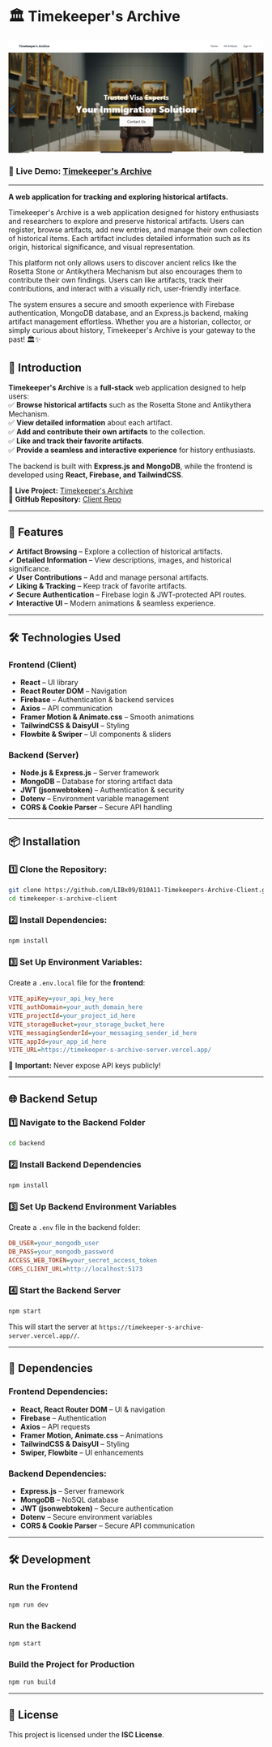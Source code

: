 # 🏛️ Timekeeper's Archive

![Visa Navigator](https://raw.githubusercontent.com/LIBx09/B10A11-Timekeepers-Archive-Client/refs/heads/main/Timeskeeper.png)

### 🔗 **Live Demo:** [Timekeeper's Archive](https://timekeeper-s-archive.web.app/)

---

**A web application for tracking and exploring historical artifacts.**

Timekeeper's Archive is a web application designed for history enthusiasts and researchers to explore and preserve historical artifacts. Users can register, browse artifacts, add new entries, and manage their own collection of historical items. Each artifact includes detailed information such as its origin, historical significance, and visual representation.

This platform not only allows users to discover ancient relics like the Rosetta Stone or Antikythera Mechanism but also encourages them to contribute their own findings. Users can like artifacts, track their contributions, and interact with a visually rich, user-friendly interface.

The system ensures a secure and smooth experience with Firebase authentication, MongoDB database, and an Express.js backend, making artifact management effortless. Whether you are a historian, collector, or simply curious about history, Timekeeper's Archive is your gateway to the past! 🏛️✨

## 🚀 **Introduction**

**Timekeeper's Archive** is a **full-stack** web application designed to help users:  
✅ **Browse historical artifacts** such as the Rosetta Stone and Antikythera Mechanism.  
✅ **View detailed information** about each artifact.  
✅ **Add and contribute their own artifacts** to the collection.  
✅ **Like and track their favorite artifacts**.  
✅ **Provide a seamless and interactive experience** for history enthusiasts.

The backend is built with **Express.js and MongoDB**, while the frontend is developed using **React, Firebase, and TailwindCSS**.

🔗 **Live Project:** [Timekeeper's Archive](https://timekeeper-s-archive.web.app/)  
🔗 **GitHub Repository:** [Client Repo](https://github.com/LIBx09/B10A11-Timekeepers-Archive-Client)

---

## 🎯 **Features**

✔ **Artifact Browsing** – Explore a collection of historical artifacts.  
✔ **Detailed Information** – View descriptions, images, and historical significance.  
✔ **User Contributions** – Add and manage personal artifacts.  
✔ **Liking & Tracking** – Keep track of favorite artifacts.  
✔ **Secure Authentication** – Firebase login & JWT-protected API routes.  
✔ **Interactive UI** – Modern animations & seamless experience.

---

## 🛠 **Technologies Used**

### **Frontend** (Client)

- **React** – UI library
- **React Router DOM** – Navigation
- **Firebase** – Authentication & backend services
- **Axios** – API communication
- **Framer Motion & Animate.css** – Smooth animations
- **TailwindCSS & DaisyUI** – Styling
- **Flowbite & Swiper** – UI components & sliders

### **Backend** (Server)

- **Node.js & Express.js** – Server framework
- **MongoDB** – Database for storing artifact data
- **JWT (jsonwebtoken)** – Authentication & security
- **Dotenv** – Environment variable management
- **CORS & Cookie Parser** – Secure API handling

---

## 📦 **Installation**

### **1️⃣ Clone the Repository:**

```sh
git clone https://github.com/LIBx09/B10A11-Timekeepers-Archive-Client.git
cd timekeeper-s-archive-client
```

### **2️⃣ Install Dependencies:**

```sh
npm install
```

### **3️⃣ Set Up Environment Variables:**

Create a `.env.local` file for the **frontend**:

```ini
VITE_apiKey=your_api_key_here
VITE_authDomain=your_auth_domain_here
VITE_projectId=your_project_id_here
VITE_storageBucket=your_storage_bucket_here
VITE_messagingSenderId=your_messaging_sender_id_here
VITE_appId=your_app_id_here
VITE_URL=https://timekeeper-s-archive-server.vercel.app/
```

🚨 **Important:** Never expose API keys publicly!

---

## 🌐 **Backend Setup**

### **1️⃣ Navigate to the Backend Folder**

```sh
cd backend
```

### **2️⃣ Install Backend Dependencies**

```sh
npm install
```

### **3️⃣ Set Up Backend Environment Variables**

Create a `.env` file in the backend folder:

```ini
DB_USER=your_mongodb_user
DB_PASS=your_mongodb_password
ACCESS_WEB_TOKEN=your_secret_access_token
CORS_CLIENT_URL=http://localhost:5173
```

### **4️⃣ Start the Backend Server**

```sh
npm start
```

This will start the server at `https://timekeeper-s-archive-server.vercel.app//`.

---

## 🔑 **Dependencies**

### **Frontend Dependencies:**

- **React, React Router DOM** – UI & navigation
- **Firebase** – Authentication
- **Axios** – API requests
- **Framer Motion, Animate.css** – Animations
- **TailwindCSS & DaisyUI** – Styling
- **Swiper, Flowbite** – UI enhancements

### **Backend Dependencies:**

- **Express.js** – Server framework
- **MongoDB** – NoSQL database
- **JWT (jsonwebtoken)** – Secure authentication
- **Dotenv** – Secure environment variables
- **CORS & Cookie Parser** – Secure API communication

---

## 🛠 **Development**

### **Run the Frontend**

```sh
npm run dev
```

### **Run the Backend**

```sh
npm start
```

### **Build the Project for Production**

```sh
npm run build
```

---

## 📜 **License**

This project is licensed under the **ISC License**.
